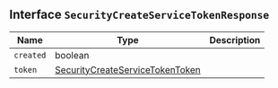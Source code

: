 ## Interface `SecurityCreateServiceTokenResponse`

| Name | Type | Description |
| - | - | - |
| `created` | boolean | &nbsp; |
| `token` | [SecurityCreateServiceTokenToken](./SecurityCreateServiceTokenToken.md) | &nbsp; |
